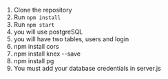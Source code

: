 1. Clone the repository
2. Run `npm install`
3. Run `npm start`
4. you will use postgreSQL 
5. you will have two tables, users and login
6. npm install cors
7. npm install knex --save
8. npm install pg
9. You must add your database credentials in server.js